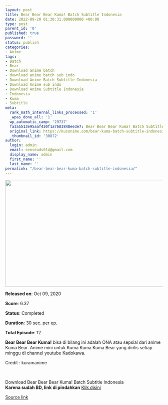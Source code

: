 ```yaml
---
layout: post
title: Bear Bear Bear Kuma! Batch Subtitle Indonesia
date: 2022-09-20 01:30:31.000000000 +00:00
type: post
parent_id: '0'
published: true
password: ''
status: publish
categories:
- Anime
tags:
- Batch
- Bear
- Download anime batch
- download anime batch sub indo
- Download Anime Batch Subtitle Indonesia
- Download Anime sub indo
- Download Anime Subtitle Indonesia
- Indonesia
- Kuma
- Subtitle
meta:
  rank_math_internal_links_processed: '1'
  _wpas_done_all: '1'
  wp_automatic_camp: '29737'
  fa3a5513e95aaf430f1a7683848ee3e7: Bear Bear Bear Kuma! Batch Subtitle Indonesia
  original_link: https://kusonime.com/bear-kuma-batch-subtitle-indonesia/
  _thumbnail_id: '30872'
author:
  login: admin
  email: senseads014@gmail.com
  display_name: admin
  first_name: ''
  last_name: ''
permalink: "/bear-bear-bear-kuma-batch-subtitle-indonesia/"
---
```

<p><img width="622" height="340" src="{{ site.baseurl }}/assets/2022/09/Bear-Bear-Bear-Kuma-622x340.png" class="attachment-thumb-large size-thumb-large wp-post-image" alt="" loading="lazy" title="Bear Bear Bear Kuma! Batch Subtitle Indonesia" srcset="https://kusonime.com/wp-content/uploads/2021/01/Bear-Bear-Bear-Kuma-622x340.png 622w, https://kusonime.com/wp-content/uploads/2021/01/Bear-Bear-Bear-Kuma-300x164.png 300w, https://kusonime.com/wp-content/uploads/2021/01/Bear-Bear-Bear-Kuma-1024x560.png 1024w, https://kusonime.com/wp-content/uploads/2021/01/Bear-Bear-Bear-Kuma-768x420.png 768w, https://kusonime.com/wp-content/uploads/2021/01/Bear-Bear-Bear-Kuma-520x284.png 520w, https://kusonime.com/wp-content/uploads/2021/01/Bear-Bear-Bear-Kuma.png 1500w" sizes="(max-width: 622px) 100vw, 622px" />
<p><b>Released on</b>: Oct 09, 2020</p>
<p>
<p><b>Score</b>: 6.37</p>
<p>
<p><b>Status</b>: Completed</p>
<p>
<p><b>Duration</b>: 30 sec. per ep.</p>
<p>
<p><b>Total Episode</b>: 12</p>
<p>
<p><strong>Bear Bear Bear Kuma!</strong> bisa di bilang ini adalah ONA atau sepsial dari anime Kuma Bear. Anime mini untuk Kuma Kuma Kuma Bear yang dirilis setiap minggu di channel youtube Kadokawa.</p>
<p>
<p>Credit : kuramanime</p>
<p>
<p> </p>
<p>
<div class="smokeddl">
<div class="smokettl">Download Bear Bear Bear Kuma! Batch Subtitle Indonesia</div>
<div class="smokeurl"><strong>Karena sudah BD, link di pindahkan</strong> <a href="https://kusonime.com/kuma-bear-batch-sub-indo/" target="_blank" rel="noopener">Klik disini</a></div>
</div>
<p><a href="https://kusonime.com/bear-kuma-batch-subtitle-indonesia/">Source link </a></p>
